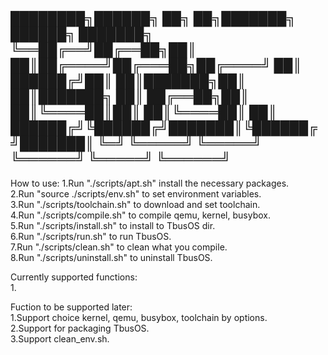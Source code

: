 ████████╗██████╗ ██╗   ██╗███████╗ ██████╗ ███████╗
╚══██╔══╝██╔══██╗██║   ██║██╔════╝██╔═══██╗██╔════╝
   ██║   ██████╔╝██║   ██║███████╗██║   ██║███████╗
   ██║   ██╔══██╗██║   ██║╚════██║██║   ██║╚════██║
   ██║   ██████╔╝╚██████╔╝███████║╚██████╔╝███████║
   ╚═╝   ╚═════╝  ╚═════╝ ╚══════╝ ╚═════╝ ╚══════╝
   ------------------------------------------------


How to use:
1.Run "./scripts/apt.sh" install the necessary packages.  
2.Run "source ./scripts/env.sh" to set environment variables.  
3.Run "./scripts/toolchain.sh" to download and set toolchain.  
4.Run "./scripts/compile.sh" to compile qemu, kernel, busybox.  
5.Run "./scripts/install.sh" to install to TbusOS dir.  
6.Run "./scripts/run.sh" to run TbusOS.  
7.Run "./scripts/clean.sh" to clean what you compile.  
8.Run "./scripts/uninstall.sh" to uninstall TbusOS.  

Currently supported functions:  
1.  

Fuction to be supported later:  
1.Support choice kernel, qemu, busybox, toolchain by options.  
2.Support for packaging TbusOS.  
3.Support clean_env.sh.
